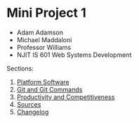 # Mini Project 1 
* Adam Adamson
* Michael Maddaloni
* Professor Williams
* NJIT IS 601 Web Systems Development

Sections:
1. [Platform Software](https://github.com/Team7IS601/miniproject1/tree/master/Section%201/Platform%20Software)
2. [Git and Git Commands](https://github.com/Team7IS601/miniproject1/tree/master/Section%202)
3. [Productivity and Competitiveness](https://github.com/Team7IS601/miniproject1/tree/master/Section%203/Productivity%20and%20Competitiveness)
4. [Sources](https://github.com/Team7IS601/miniproject1/tree/master/Section%204/Sources)
5. [Changelog](https://github.com/Team7IS601/miniproject1/tree/master/Section%205)

